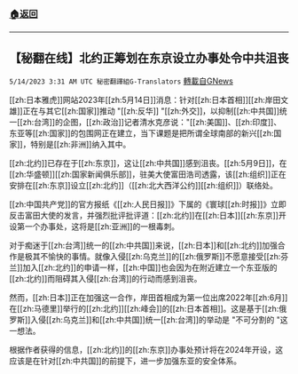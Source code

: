 ###  [:house:返回](README.md)
---


## 【秘翻在线】北约正筹划在东京设立办事处令中共沮丧
`5/14/2023 3:31 AM UTC 秘密翻譯組G-Translators` [轉載自GNews](https://gnews.org/articles/1298846)

         

[[zh:日本雅虎]]网站2023年[[zh:5月14日]]消息：针对[[zh:日本首相]][[zh:岸田文雄]]正在与其它[[zh:国家]]推动 "[[zh:反华]] "[[zh:外交]]，以抑制[[zh:中共国]]统一[[zh:台湾]]的企图，[[zh:政治]]记者清水克彦说："[[zh:美国]]、[[zh:印度]]、东亚等[[zh:国家]]的包围网正在建立，当下课题是把所谓全球南部的新兴[[zh:国家]]，特别是[[zh:非洲]]纳入其中。

[[zh:北约]]已存在于[[zh:东京]]，这让[[zh:中共国]]感到沮丧。[[zh:5月9日]]，在[[zh:华盛顿]][[zh:国家新闻俱乐部]]，驻美大使富田浩司透露，该[[zh:组织]]正在安排在[[zh:东京]]设立[[zh:北约]]（[[zh:北大西洋公约]][[zh:组织]]）联络处。

[[zh:中国共产党]]的官方报纸《[[zh:人民日报]]》下属的《寰球[[zh:时报]]》立即反击富田大使的发言，并强烈批评批评道：[[zh:北约]]在[[zh:日本]][[zh:东京]]开设第一个办事处，这将是[[zh:亚洲]]的一根毒刺。

对于痴迷于[[zh:台湾]]统一的[[zh:中共国]]来说，[[zh:日本]]和[[zh:北约]]加强合作是极其不愉快的事情。就像入侵[[zh:乌克兰]]的[[zh:俄罗斯]]不愿意接受[[zh:芬兰]]加入[[zh:北约]]的申请一样，[[zh:中国]]也会因为在附近建立一个东亚版的[[zh:北约]]而阻碍其入侵[[zh:台湾]]的行动而感到沮丧。

然而，[[zh:日本]]正在加强这一合作，岸田首相成为第一位出席2022年[[zh:6月]]在[[zh:马德里]]举行的[[zh:北约]][[zh:峰会]]的[[zh:日本首相]]。这是基于[[zh:俄罗斯]]入侵[[zh:乌克兰]]和[[zh:中共国]]统一[[zh:台湾]]的举动是 "不可分割的 "这一想法。

根据作者获得的信息，[[zh:北约]]的[[zh:东京]]办事处预计将在2024年开设，这应该是在针对[[zh:中共国]]的前提下，进一步加强东亚的安全体系。
